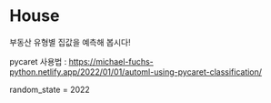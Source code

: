 # House
부동산 유형별 집값을 예측해 봅시다!

pycaret 사용법 :
https://michael-fuchs-python.netlify.app/2022/01/01/automl-using-pycaret-classification/

random_state = 2022
